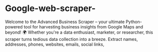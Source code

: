 # Google-web-scraper-
Welcome to the Advanced Business Scraper – your ultimate Python-powered tool for harvesting business insights from Google Maps and beyond! 🌍 Whether you're a data enthusiast, marketer, or researcher, this scraper turns tedious data collection into a breeze. Extract names, addresses, phones, websites, emails, social links,
